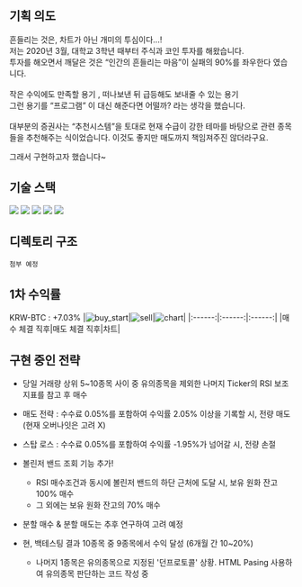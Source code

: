 ## 기획 의도

흔들리는 것은, 차트가 아닌 개미의 투심이다...!
<br> 저는 2020년 3월, 대학교 3학년 때부터 주식과 코인 투자를 해왔습니다. 
<br>투자를 해오면서 깨달은 것은  “인간의 흔들리는 마음”이 실패의 90%를 좌우한다 였습니다.
<br>
<br>작은 수익에도 만족할 용기 , 떠나보낸 뒤 급등해도 보내줄 수 있는 용기
<br>그런 용기를 “프로그램” 이 대신 해준다면 어떨까? 라는 생각을 했습니다.
<br>
<br>대부분의 증권사는 “추천시스템”을 토대로 현재 수급이 강한 테마를 바탕으로 관련 종목들을 추천해주는 식이었습니다. 이것도 좋지만 매도까지 책임져주진 않더라구요.

그래서 구현하고자 했습니다~

## 기술 스택

<img src="https://img.shields.io/badge/python-3776AB?style=for-the-badge&logo=python&logoColor=white"> <img src="https://img.shields.io/badge/mysql-4479A1?style=for-the-badge&logo=mysql&logoColor=white"> <img src="https://img.shields.io/badge/django-092E20?style=for-the-badge&logo=django&logoColor=white"> <img src="https://img.shields.io/badge/amazonaws-232F3E?style=for-the-badge&logo=amazonaws&logoColor=white"> <img src="https://img.shields.io/badge/git-F05032?style=for-the-badge&logo=git&logoColor=white">

## 디렉토리 구조
```plaintext
첨부 예정
```

## 1차 수익률
KRW-BTC : +7.03%
|![buy_start](https://github.com/Crush-on-Study/Coin_Auto_Trading/assets/99119068/8c872987-8b1e-412b-888c-98b770df1b17)|![sell](https://github.com/Crush-on-Study/Coin_Auto_Trading/assets/99119068/5b39d9f8-e3ec-4885-acc5-3d42042b23ac)|![chart](https://github.com/Crush-on-Study/Coin_Auto_Trading/assets/99119068/9b9e6471-e1d8-433c-b98e-ba8075ed0cfa)|
|:------:|:------:|:------:|
|매수 체결 직후|매도 체결 직후|차트|

## 구현 중인 전략
- 당일 거래량 상위 5~10종목 사이 중 유의종목을 제외한 나머지 Ticker의 RSI 보조지표를 참고 후 매수
- 매도 전략 : 수수료 0.05%를 포함하여 수익률 2.05% 이상을 기록할 시, 전량 매도  (현재 오버나잇은 고려 X)
- 스탑 로스 : 수수료 0.05%를 포함하여 수익률 -1.95%가 넘어갈 시, 전량 손절
  
- 볼린저 밴드 조회 기능 추가!
  - RSI 매수조건과 동시에 볼린저 밴드의 하단 근처에 도달 시, 보유 원화 잔고 100% 매수
  - 그 외에는 보유 원화 잔고의 70% 매수

- 분할 매수 & 분할 매도는 추후 연구하여 고려 예정
- 현, 백테스팅 결과 10종목 중 9종목에서 수익 달성 (6개월 간 10~20%)
  - 나머지 1종목은 유의종목으로 지정된 '던프로토콜' 상황. HTML Pasing 사용하여 유의종목 판단하는 코드 작성 중

